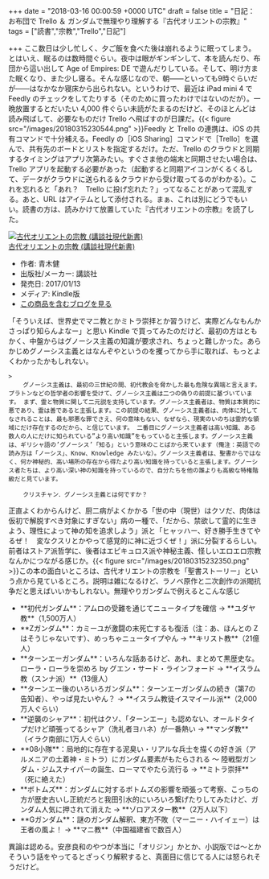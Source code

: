 
+++
date = "2018-03-16 00:00:59 +0000 UTC"
draft = false
title = "日記：お布団で Trello ＆ ガンダムで無理やり理解する『古代オリエントの宗教』"
tags = ["読書","宗教","Trello","日記"]

+++
ここ数日は少し忙しく、夕ご飯を食べた後は崩れるように眠ってしまう。とはいえ、眠るのは数時間ぐらい。夜中は眼がギンギンして、本を読んだり、布団から這い出して Age of Empires: DE で遊んだりしている。そして、明け方また眠くなり、また少し寝る。そんな感じなので、朝――といっても9時ぐらいだが――はなかなか寝床から出られない。というわけで、最近は iPad mini 4 で Feedly のチェックをしてたりする（そのために買ったわけではないのだが）。一晩放置するとだいたい 4,000 件ぐらい未読がたまるのだけど、そのほとんどは読み飛ばして、必要なものだけ Trello へ飛ばすのが日課だ。{{< figure src="/images/20180315230544.png"  >}}Feedly と Trello の連携は、iOS の共有コマンドで十分補える。Feedly の［iOS Sharing］コマンドで［Trello］を選んで、共有先のボードとリストを指定するだけ。ただ、Trello のクラウドと同期するタイミングはアプリ次第みたい。すぐさま他の端末と同期させたい場合は、Trello アプリを起動する必要があった（起動すると同期アイコンがくるくるして、データがクラウドに送られる＆クラウドから受け取ってるのがわかる）。これを忘れると「あれ？　Trello に投げ忘れた？」ってなることがあって混乱する。あと、URL はアイテムとして添付される。まぁ、これは別にどうでもいい。読書の方は、読みかけて放置していた『古代オリエントの宗教』を読了した。<div class="hatena-asin-detail"><a href="http://www.amazon.co.jp/exec/obidos/ASIN/B01N6KWOTD/bestylesnet-22/"><img src="https://images-fe.ssl-images-amazon.com/images/I/51k66E0tzML._SL160_.jpg" class="hatena-asin-detail-image" alt="古代オリエントの宗教 (講談社現代新書)" title="古代オリエントの宗教 (講談社現代新書)"/></a><div class="hatena-asin-detail-info"><a href="http://www.amazon.co.jp/exec/obidos/ASIN/B01N6KWOTD/bestylesnet-22/">古代オリエントの宗教 (講談社現代新書)</a><ul><li><span class="hatena-asin-detail-label">作者:</span> 青木健</li><li><span class="hatena-asin-detail-label">出版社/メーカー:</span> 講談社</li><li><span class="hatena-asin-detail-label">発売日:</span> 2017/01/13</li><li><span class="hatena-asin-detail-label">メディア:</span> Kindle版</li><li><a href="http://d.hatena.ne.jp/asin/B01N6KWOTD/bestylesnet-22" target="_blank">この商品を含むブログを見る</a></li></ul></div><div class="hatena-asin-detail-foot"></div></div>「そういえば、世界史でマニ教とかミトラ崇拝とか習うけど、実際どんなもんかさっぱり知らんよなー」と思い Kindle で買ってみたのだけど、最初の方はともかく、中盤からはグノーシス主義の知識が要求され、ちょっと難しかった。あらかじめグノーシス主義とはなんぞやというのを攫ってから手に取れば、もっとよくわかったかもしれない。

    >
        グノーシス主義は、最初の三世紀の間、初代教会を脅かした最も危険な異端と言えます。プラトンなどの哲学者の影響を受けて、グノーシス主義は二つの偽りの前提に基づいています。 まず、霊と物質に関して二元説を支持しています。グノーシス主義者は、物質は本質的に悪であり、霊は善であると主張します。この前提の結果、グノーシス主義者は、肉体に対してなされることは、最も邪悪な罪でさえ、何の意味もない、なぜなら、現実のいのちは霊的な領域にだけ存在するのだから、と信じています。 二番目にグノーシス主義者は高い知識、ある数人の人にだけに知られている”より高い知識”をもっていると主張します。グノーシス主義は、ギリシャ語の’グノーシス’「知る」という意味のことばから来ています（俺注：英語での読み方は「ノーシス」、Know、Knowledge みたいな）。グノーシス主義者は、聖書からではなく、何か神秘的、高い場所の存在から得たより高い知識を持っていると主張します。グノーシス者たちは、より高い深い神の知識を持っているので、自分たちを他の誰よりも高級な特権階級だと見ています。

        クリスチャン．グノーシス主義とは何ですか？
    
正直よくわからんけど、厨二病がよくかかる「世の中（現世）はクソだ、肉体は仮初で解脱すべき対象にすぎない」病の一種で、「だから、禁欲して霊的に生きよう、理性によって神の知を追求しよう」派と「ヒャッハー、好き勝手生きてやるぜ！　変なクスリとかやって感覚的に神に近づくぜ！」派に分裂するらしい。前者はストア派哲学に、後者はエピキュロス派や神秘主義、怪しいエロエロ宗教なんかにつながる感じか。{{< figure src="/images/20180315232350.png"  >}}この本の面白いところは、古代オリエントの宗教を「聖書ストーリー」という点から見ているところ。説明は雑になるけど、ラノベ原作と二次創作の派閥抗争だと思えばいいかもしれない。無理やりガンダムで例えるとこんな感じ

<ul>
<li>**初代ガンダム**：アムロの受難を通じてニュータイプを確信 → **ユダヤ教**（1,500万人）</li>
<li>**Zガンダム**：カミーユが激闘の末死亡するも復活（注：あ、ほんとの Z はそうじゃないです）、めっちゃニュータイプやん → **キリスト教**（21億人）</li>
<li>**ターンエーガンダム**：いろんな話あるけど、あれ、まとめて黒歴史な。ローラ・ローラを崇めろ by グエン・サード・ラインフォード → **イスラム教（スンナ派）**（13億人）</li>
<li>**ターンエー後のいろいろガンダム**：ターンエーガンダムの続き（第7の告知者）、やっぱ見たいやん？ → **イスラム教徒イスマイール派**（2,000万人ぐらい）</li>
<li>**逆襲のシャア**：初代はクソ、「ターンエー」も認めない、オールドタイプだけど頑張ってるシャア（洗礼者ヨハネ）が一番熱い → **マンダ教** （イラク南部に1万人ぐらい）</li>
<li>**08小隊**：局地的に存在する泥臭い・リアルな兵士を描くの好き派（アルメニアの土着神・ミトラ）にガンダム要素がもたらされる ～ 陸戦型ガンダム・ジムスナイパーの誕生、ローマでやたら流行る → **ミトラ崇拝**（死に絶えた）</li>
<li>**ボトムズ**：ガンダムに対するボトムズの影響を頑張って考察、こっちの方が歴史古いし正統だろと我田引水的にいろいろ繋げたりしてみたけど、ガンダム人気に押されて消えた → **ゾロアスター教**（2万人以下）</li>
<li>**Gガンダム**：謎のガンダム解釈、東方不敗（マーニー・ハイイェー）は王者の風よ！ → **マニ教**（中国福建省で数百人）</li>
</ul>異論は認める。安彦良和のやつが本当に「オリジン」かとか、小説版では～とかそういう話をやってるとざっくり解釈すると、真面目に信じてる人には怒られそうだけど。


